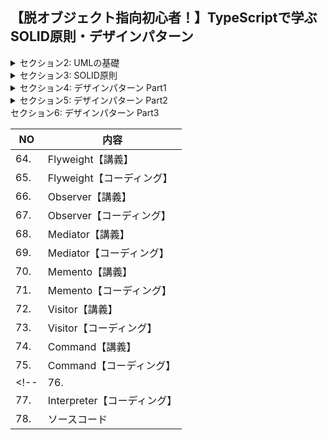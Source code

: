 ## 【脱オブジェクト指向初心者！】TypeScriptで学ぶSOLID原則・デザインパターン


<details>
<summary> セクション2: UMLの基礎 </summary>

| NO | 内容 |
| ---- | ---- |
| 5. | UMLの概要 |
| 6. | クラス図 |
| 7. | 【演習】クラス図をTypeScriptで実装 |
| 8. | シーケンス図 |
| 9. | 【参考】UMLを描くための無料ツールの紹介 |
| 10. | ソースコード |

</details>

<details>
<summary> セクション3: SOLID原則 </summary>

| NO | 内容 |
| ---- | ---- |
| 11. | SOLID原則の概要 |
| 12. | 単一責任の原則【講義】 |
| 13. | 単一責任の原則 【コーディング Part1】 |
| 14. | 単一責任の原則【コーディング Part2】 |
| 15. | オープンクローズドの原則【講義】 |
| 16. | オープンクローズドの原則【コーディング Part1】 |
| 17. | オープンクローズドの原則【コーディング Part2】 |
| 18. | リスコフの置換原則【講義】 |
| 19. | リスコフの置換原則【コーディング Part1】 |
| 20. | リスコフの置換原則【コーディング Part2】 |
| 21. | インターフェース分離の原則【講義】 |
| 22. | インターフェース分離の原則【コーディング Part1】 |
| 23. | インターフェース分離の原則【コーディング Part2】 |
| 24. | 依存性逆転の原則【講義】 |
| 25. | 依存性逆転の原則【コーディング Part1】 |
| 26. | 依存性逆転の原則【コーディング Part2】 |
| 27. | ソースコードとリンク |
</details>
<details>
<summary> セクション4: デザインパターン Part1 </summary>

| NO | 内容 |
| ---- | ---- |
| 28. | デザインパターンの概要 |
| 29. | TemplateMethod【講義】 |
| 30. | Template Method【コーディング】 |
| 31. | Singleton【講義】 |
| 32. | Singleton【コーディング】 |
| 33. | Adapter【講義】 |
| 34. | Adapter【コーディング Part1】 |
| 35. | Adapter【コーディング Part2】 |
| 36. | Iterator【講義】 |
| 37. | Iterator【コーディング】 |
| 38. | Factory Method【講義】 |
| 39. | Factory Method【コーディング】 |
| 40. | Facade【講義】 |
| 41. | Facade【コーディング】 |
| 42. | ソースコード |
</details>

<details>
<summary> セクション5: デザインパターン Part2 </summary>

| NO | 内容 |
| ---- | ---- |
| 43. | Prototype【講義】 |
| 44. | Prototype【コーディング】 |
| 45. | Builder【講義】 |
| 46. | Builder【コーディング】 |
| 47. | Abstract Factory【講義】 |
| 48. | Abstract Factory【コーディング】 |
| 49. | Strategy【講義】 |
| 50. | Strategy【コーディング】 |
| 51. | State【講義】 |
| 52. | State【コーディング】 |
| 53. | Chain of Responsibility【講義】 |
| 54. | Chain of Responsibility【コーディング】 |
| 55. | Composite【講義】 |
| 56. | Composite【コーディング】 |
| 57. | Decorator【講義】 |
| 58. | Decorator【コーディング】 |
| 59. | Proxy【講義】 |
| 60. | Proxy【コーディング】 |
| 61. | Bridge【講義】 |
| 62. | Bridge【コーディング】 |
| 63. | ソースコード |

</details>
<summary> セクション6: デザインパターン Part3 </summary>

| NO | 内容 |
| ---- | ---- |
| 64. | Flyweight【講義】 |
| 65. | Flyweight【コーディング】 |
| 66. | Observer【講義】 |
| 67. | Observer【コーディング】 |
| 68. | Mediator【講義】 |
| 69. | Mediator【コーディング】 |
| 70. | Memento【講義】 |
| 71. | Memento【コーディング】 |
| 72. | Visitor【講義】 |
| 73. | Visitor【コーディング】 |
| 74. | Command【講義】 |
| 75. | Command【コーディング】 |
<!-- | 76. | Interpreter【講義】 |
| 77. | Interpreter【コーディング】 |
| 78. | ソースコード | -->

</details>
